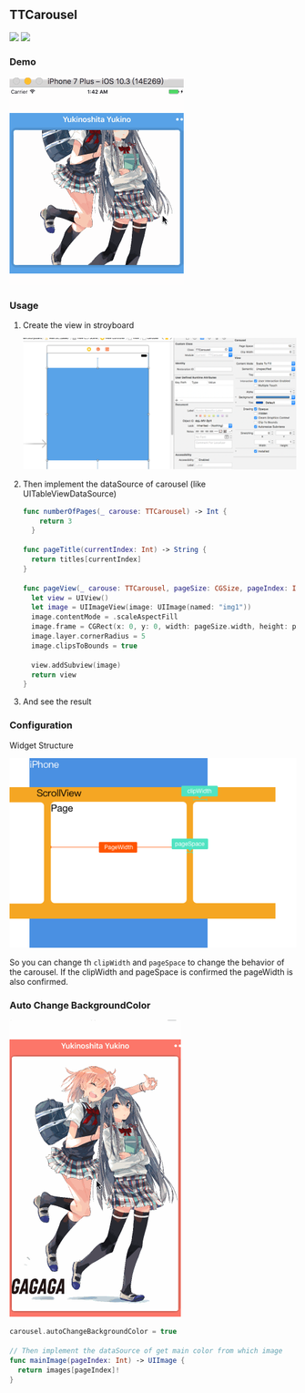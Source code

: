 ## TTCarousel

![](https://img.shields.io/badge/Swift-3-orange.svg?style=flat-square) ![](https://img.shields.io/badge/iOS-10-blue.svg?style=flat-square)

### Demo

![](./demo.gif)

### Usage

1. Create the view in stroyboard

   ![](img1.png)

2. Then implement the dataSource of carousel (like UITableViewDataSource)

   ```swift
   func numberOfPages(_ carouse: TTCarousel) -> Int {
       return 3
     }
     
   func pageTitle(currentIndex: Int) -> String {
     return titles[currentIndex]
   }

   func pageView(_ carouse: TTCarousel, pageSize: CGSize, pageIndex: Int) -> UIView {
     let view = UIView()
     let image = UIImageView(image: UIImage(named: "img1"))
     image.contentMode = .scaleAspectFill
     image.frame = CGRect(x: 0, y: 0, width: pageSize.width, height: pageSize.height)
     image.layer.cornerRadius = 5
     image.clipsToBounds = true

     view.addSubview(image)
     return view
   }
   ```

3. And see the result

### Configuration

Widget Structure

![](img2.png)

So you can change th `clipWidth` and `pageSpace` to change the behavior of the carousel. If the clipWidth and pageSpace is confirmed the pageWidth is also confirmed.

### Auto Change BackgroundColor

![](./bgDemo.gif)

```swift
carousel.autoChangeBackgroundColor = true

// Then implement the dataSource of get main color from which image
func mainImage(pageIndex: Int) -> UIImage {
  return images[pageIndex]!
}
```

